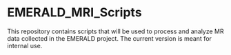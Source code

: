 # EMERALD_MRI_Scripts

This repository contains scripts that will be used to process and analyze MR data collected in the EMERALD project. The current version is meant for internal use.
